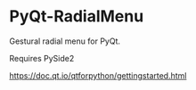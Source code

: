 # PyQt-RadialMenu
Gestural radial menu for PyQt.

Requires PySide2

https://doc.qt.io/qtforpython/gettingstarted.html
